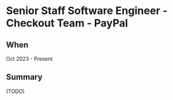 # Senior Staff Software Engineer - Checkout Team - PayPal

## When

Oct 2023 - Present

## Summary

(TODO)
